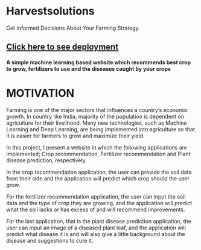 # Harvestsolutions
Get Informed Decisions About Your Farming Strategy.

<h2><b><a href="https://modernfarming.herokuapp.com/">Click here to see deployment</a></b></h2>

<h4>A simple machine learning based website which recommends best crop to grow, fertilizers to use and the diseases caught by your crops</h4>

# MOTIVATION
Farming is one of the major sectors that influences a country’s economic growth.
In country like India, majority of the population is dependent on agriculture for their livelihood. Many new technologies, such as Machine Learning and Deep Learning, are being implemented into agriculture so that it is easier for farmers to grow and maximize their yield.

In this project, I present a website in which the following applications are implemented; Crop recommendation, Fertilizer recommendation and Plant disease prediction, respectively.

In the crop recommendation application, the user can provide the soil data from their side and the application will predict which crop should the user grow.

For the fertilizer recommendation application, the user can input the soil data and the type of crop they are growing, and the application will predict what the soil lacks or has excess of and will recommend improvements.

For the last application, that is the plant disease prediction application, the user can input an image of a diseased plant leaf, and the application will predict what disease it is and will also give a little background about the disease and suggestions to cure it.

